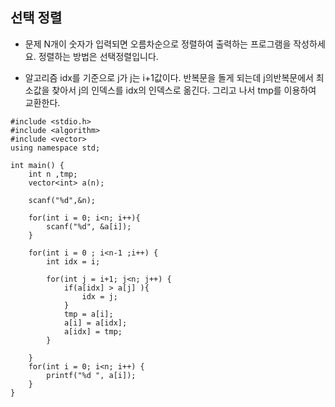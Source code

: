 ## 선택 정렬

* 문제 
N개이 숫자가 입력되면 오름차순으로 정렬하여 출력하는 프로그램을 작성하세요.
정렬하는 방법은 선택정렬입니다.

* 알고리즘
idx를 기준으로 j가 j는 i+1값이다. 반복문을 돌게 되는데 j의반복문에서 최소값을 찾아서 j의 인덱스를 idx의 인덱스로 옮긴다. 
그리고 나서 tmp를 이용하여 교환한다. 


```
#include <stdio.h>
#include <algorithm>
#include <vector>
using namespace std;

int main() { 
    int n ,tmp;
    vector<int> a(n);

    scanf("%d",&n);

    for(int i = 0; i<n; i++){ 
        scanf("%d", &a[i]);
    }

    for(int i = 0 ; i<n-1 ;i++) {
        int idx = i;

        for(int j = i+1; j<n; j++) { 
            if(a[idx] > a[j] ){
                idx = j;
            }
            tmp = a[i];
            a[i] = a[idx];
            a[idx] = tmp;
        }
        
    }
    for(int i = 0; i<n; i++) {
        printf("%d ", a[i]);
    }
}


```